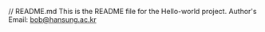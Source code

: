 // README.md
This is the README file for the Hello-world project.
Author's Email: bob@hansung.ac.kr
